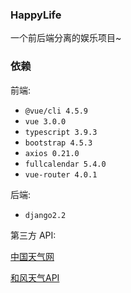 ### HappyLife

一个前后端分离的娱乐项目~


### 依赖

前端:    

- `@vue/cli 4.5.9`  
- `vue 3.0.0`   
- `typescript 3.9.3`
- `bootstrap 4.5.3`   
- `axios 0.21.0`
- `fullcalendar 5.4.0`   
- `vue-router 4.0.1`  




后端:

- `django2.2`


第三方 API:    

<a href="https://cj.weather.com.cn/plugin/standard" target="_blank">中国天气网</a>

<a href="https://dev.qweather.com/docs/api/" target="_blank">和风天气API</a>


